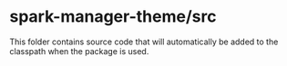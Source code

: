 # spark-manager-theme/src

This folder contains source code that will automatically be added to the classpath when
the package is used.
